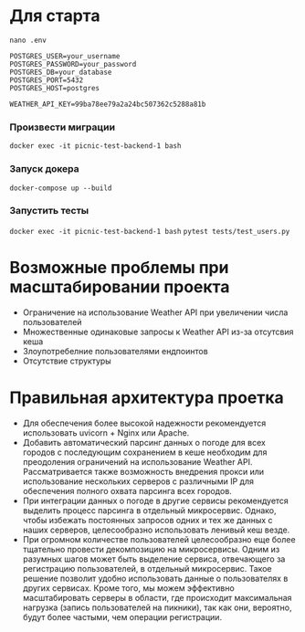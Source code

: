 # Для старта
```
nano .env
```
```
POSTGRES_USER=your_username
POSTGRES_PASSWORD=your_password
POSTGRES_DB=your_database
POSTGRES_PORT=5432
POSTGRES_HOST=postgres

WEATHER_API_KEY=99ba78ee79a2a24bc507362c5288a81b
```
### Произвести миграции
```docker exec -it picnic-test-backend-1 bash```


### Запуск докера
```docker-compose up --build```

### Запустить тесты
```docker exec -it picnic-test-backend-1 bash```
```pytest tests/test_users.py```


# Возможные проблемы при масштабировании проекта

 - Ограничение на использование Weather API при увеличении числа пользователей
 - Множественные одинаковые запросы к Weather API из-за отсутсвия кеша
 - Злоупотребелние пользователями ендпоинтов
 - Отсутствие структуры


# Правильная архитектура проетка
 - Для обеспечения более высокой надежности рекомендуется использовать uvicorn + Nginx или Apache.
 - Добавить автоматический парсинг данных о погоде для всех городов с последующим сохранением в кеше необходим для преодоления ограничений на использование Weather API. Рассматривается также возможность внедрения прокси или использование нескольких серверов с различными IP для обеспечения полного охвата парсинга всех городов.
 - При интеграции данных о погоде в другие сервисы рекомендуется выделить процесс парсинга в отдельный микросервис. Однако, чтобы избежать постоянных запросов одних и тех же данных с наших серверов, целесообразно использовать ленивый кеш везде.
 - При огромном количестве пользователей целесообразно еще более тщательно провести декомпозицию на микросервисы. Одним из разумных шагов может быть выделение сервиса, отвечающего за регистрацию пользователей, в отдельный микросервис. Такое решение позволит удобно использовать данные о пользователях в других сервисах. Кроме того, мы можем эффективно масштабировать серверы в области, где происходит максимальная нагрузка (запись пользователей на пикники), так как они, вероятно, будут более частыми, чем операции регистрации.
